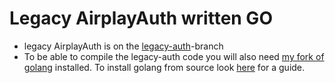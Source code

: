# Legacy AirplayAuth written GO

* legacy AirplayAuth is on the [legacy-auth](https://github.com/arag0re/go-airplay-auth/tree/legacy-auth)-branch
* To be able to compile the legacy-auth code you will also need [my fork of golang](https://github.com/arag0re/go/tree/master) installed. To install golang from source look [here](https://go.dev/doc/install/source) for a guide.
